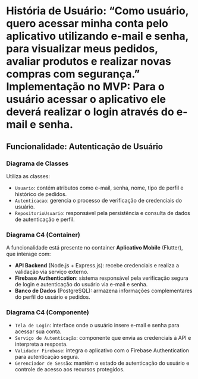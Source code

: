# História de Usuário: “Como usuário, quero acessar minha conta pelo aplicativo utilizando e-mail e senha, para visualizar meus pedidos, avaliar produtos e realizar novas compras com segurança.” Implementação no MVP: Para o usuário acessar o aplicativo ele deverá realizar o login através do e-mail e senha.

## Funcionalidade: Autenticação de Usuário

### Diagrama de Classes  
Utiliza as classes:
- `Usuario`: contém atributos como e-mail, senha, nome, tipo de perfil e histórico de pedidos.  
- `Autenticacao`: gerencia o processo de verificação de credenciais do usuário.  
- `RepositorioUsuario`: responsável pela persistência e consulta de dados de autenticação e perfil.

### Diagrama C4 (Container)  
A funcionalidade está presente no container **Aplicativo Mobile** (Flutter), que interage com:
- **API Backend** (Node.js + Express.js): recebe credenciais e realiza a validação via serviço externo.  
- **Firebase Authentication**: sistema responsável pela verificação segura de login e autenticação do usuário via e-mail e senha.  
- **Banco de Dados** (PostgreSQL): armazena informações complementares do perfil do usuário e pedidos.

### Diagrama C4 (Componente)  
- `Tela de Login`: interface onde o usuário insere e-mail e senha para acessar sua conta.  
- `Serviço de Autenticação`: componente que envia as credenciais à API e interpreta a resposta.  
- `Validador Firebase`: integra o aplicativo com o Firebase Authentication para autenticação segura.  
- `Gerenciador de Sessão`: mantém o estado de autenticação do usuário e controle de acesso aos recursos protegidos.

